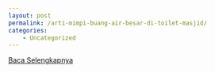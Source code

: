```yaml
---
layout: post
permalink: /arti-mimpi-buang-air-besar-di-toilet-masjid/
categories:
    - Uncategorized
---
```


[Baca Selengkapnya](/04)
